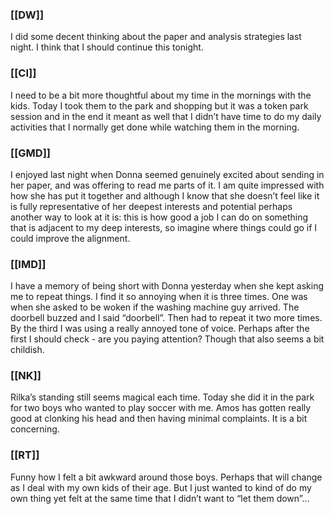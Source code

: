 ### [[DW]]
I did some decent thinking about the paper and analysis strategies last night. I think that I should continue this tonight.

### [[CI]]
I need to be a bit more thoughtful about my time in the mornings with the kids. Today I took them to the park and shopping but it was a token park session and in the end it meant as well that I didn’t have time to do my daily activities that I normally get done while watching them in the morning.

### [[GMD]]
I enjoyed last night when Donna seemed genuinely excited about sending in her paper, and was offering to read me parts of it. I am quite impressed with how she has put it together and although I know that she doesn’t feel like it is fully representative of her deepest interests and potential perhaps another way to look at it is: this is how good a job I can do on something that is adjacent to my deep interests, so imagine where things could go if I could improve the alignment.  

### [[IMD]]
I have a memory of being short with Donna yesterday when she kept asking me to repeat things. I find it so annoying when it is three times. One was when she asked to be woken if the washing machine guy arrived. The doorbell buzzed and I said “doorbell”. Then had to repeat it two more times. By the third I was using a really annoyed tone of voice. Perhaps after the first I should check - are you paying attention? Though that also seems a bit childish.

### [[NK]]
Rilka’s standing still seems magical each time. Today she did it in the park for two boys who wanted to play soccer with me. Amos has gotten really good at clonking his head and then having minimal complaints. It is a bit concerning. 

### [[RT]]
Funny how I felt a bit awkward around those boys. Perhaps that will change as I deal with my own kids of their age. But I just wanted to kind of do my own thing yet felt at the same time that I didn’t want to “let them down”...